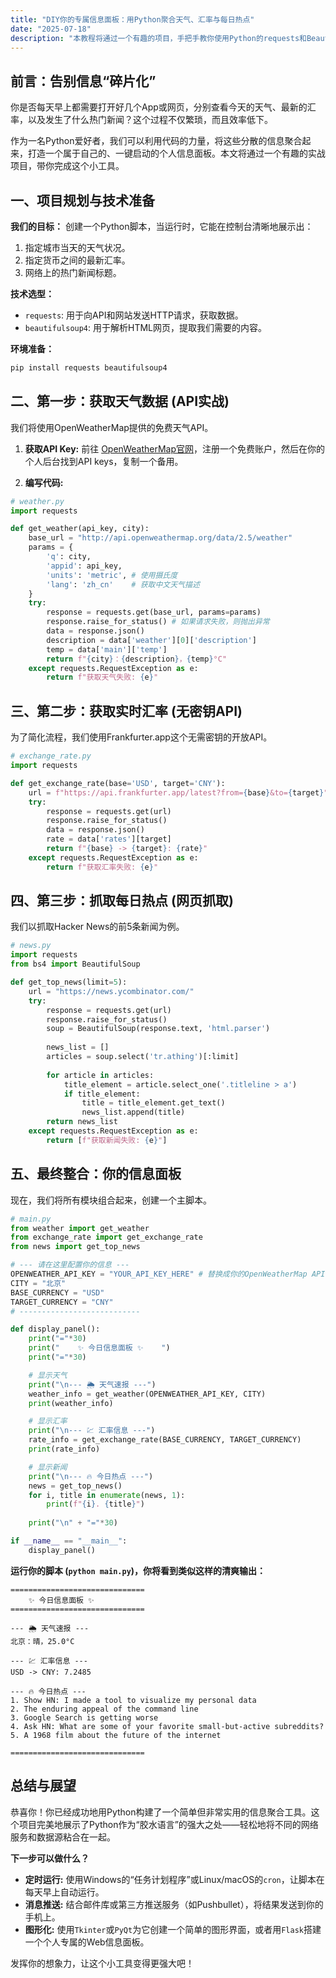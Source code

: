 ```yaml
---
title: "DIY你的专属信息面板：用Python聚合天气、汇率与每日热点"
date: "2025-07-18"
description: "本教程将通过一个有趣的项目，手把手教你使用Python的requests和BeautifulSoup库，从不同的API和网站抓取天气、汇率和新闻热点数据，并将它们整合成一个个性化的信息聚合小工具。"
---
```


## 前言：告别信息“碎片化”

你是否每天早上都需要打开好几个App或网页，分别查看今天的天气、最新的汇率，以及发生了什么热门新闻？这个过程不仅繁琐，而且效率低下。

作为一名Python爱好者，我们可以利用代码的力量，将这些分散的信息聚合起来，打造一个属于自己的、一键启动的个人信息面板。本文将通过一个有趣的实战项目，带你完成这个小工具。

## 一、项目规划与技术准备

**我们的目标：** 创建一个Python脚本，当运行时，它能在控制台清晰地展示出：
1.  指定城市当天的天气状况。
2.  指定货币之间的最新汇率。
3.  网络上的热门新闻标题。

**技术选型：**
*   `requests`: 用于向API和网站发送HTTP请求，获取数据。
*   `beautifulsoup4`: 用于解析HTML网页，提取我们需要的内容。

**环境准备：**

```bash
pip install requests beautifulsoup4
```

## 二、第一步：获取天气数据 (API实战)

我们将使用OpenWeatherMap提供的免费天气API。

1.  **获取API Key:** 前往 [OpenWeatherMap官网](https://openweathermap.org/)，注册一个免费账户，然后在你的个人后台找到API keys，复制一个备用。

2.  **编写代码:**

```python
# weather.py
import requests

def get_weather(api_key, city):
    base_url = "http://api.openweathermap.org/data/2.5/weather"
    params = {
        'q': city,
        'appid': api_key,
        'units': 'metric', # 使用摄氏度
        'lang': 'zh_cn'    # 获取中文天气描述
    }
    try:
        response = requests.get(base_url, params=params)
        response.raise_for_status() # 如果请求失败，则抛出异常
        data = response.json()
        description = data['weather'][0]['description']
        temp = data['main']['temp']
        return f"{city}：{description}，{temp}°C"
    except requests.RequestException as e:
        return f"获取天气失败: {e}"
```

## 三、第二步：获取实时汇率 (无密钥API)

为了简化流程，我们使用Frankfurter.app这个无需密钥的开放API。

```python
# exchange_rate.py
import requests

def get_exchange_rate(base='USD', target='CNY'):
    url = f"https://api.frankfurter.app/latest?from={base}&to={target}"
    try:
        response = requests.get(url)
        response.raise_for_status()
        data = response.json()
        rate = data['rates'][target]
        return f"{base} -> {target}: {rate}"
    except requests.RequestException as e:
        return f"获取汇率失败: {e}"
```

## 四、第三步：抓取每日热点 (网页抓取)

我们以抓取Hacker News的前5条新闻为例。

```python
# news.py
import requests
from bs4 import BeautifulSoup

def get_top_news(limit=5):
    url = "https://news.ycombinator.com/"
    try:
        response = requests.get(url)
        response.raise_for_status()
        soup = BeautifulSoup(response.text, 'html.parser')
        
        news_list = []
        articles = soup.select('tr.athing')[:limit]
        
        for article in articles:
            title_element = article.select_one('.titleline > a')
            if title_element:
                title = title_element.get_text()
                news_list.append(title)
        return news_list
    except requests.RequestException as e:
        return [f"获取新闻失败: {e}"]
```

## 五、最终整合：你的信息面板

现在，我们将所有模块组合起来，创建一个主脚本。

```python
# main.py
from weather import get_weather
from exchange_rate import get_exchange_rate
from news import get_top_news

# --- 请在这里配置你的信息 ---
OPENWEATHER_API_KEY = "YOUR_API_KEY_HERE" # 替换成你的OpenWeatherMap API Key
CITY = "北京"
BASE_CURRENCY = "USD"
TARGET_CURRENCY = "CNY"
# ---------------------------

def display_panel():
    print("="*30)
    print("    ✨ 今日信息面板 ✨    ")
    print("="*30)

    # 显示天气
    print("\n--- 🌦️ 天气速报 ---")
    weather_info = get_weather(OPENWEATHER_API_KEY, CITY)
    print(weather_info)

    # 显示汇率
    print("\n--- 💹 汇率信息 ---")
    rate_info = get_exchange_rate(BASE_CURRENCY, TARGET_CURRENCY)
    print(rate_info)

    # 显示新闻
    print("\n--- 🔥 今日热点 ---")
    news = get_top_news()
    for i, title in enumerate(news, 1):
        print(f"{i}. {title}")
    
    print("\n" + "="*30)

if __name__ == "__main__":
    display_panel()

```

**运行你的脚本 (`python main.py`)，你将看到类似这样的清爽输出：**

```
==============================
    ✨ 今日信息面板 ✨    
==============================

--- 🌦️ 天气速报 ---
北京：晴，25.0°C

--- 💹 汇率信息 ---
USD -> CNY: 7.2485

--- 🔥 今日热点 ---
1. Show HN: I made a tool to visualize my personal data
2. The enduring appeal of the command line
3. Google Search is getting worse
4. Ask HN: What are some of your favorite small-but-active subreddits?
5. A 1968 film about the future of the internet

==============================
```

## 总结与展望

恭喜你！你已经成功地用Python构建了一个简单但非常实用的信息聚合工具。这个项目完美地展示了Python作为“胶水语言”的强大之处——轻松地将不同的网络服务和数据源粘合在一起。

**下一步可以做什么？**

*   **定时运行:** 使用Windows的“任务计划程序”或Linux/macOS的`cron`，让脚本在每天早上自动运行。
*   **消息推送:** 结合邮件库或第三方推送服务（如Pushbullet），将结果发送到你的手机上。
*   **图形化:** 使用`Tkinter`或`PyQt`为它创建一个简单的图形界面，或者用`Flask`搭建一个个人专属的Web信息面板。

发挥你的想象力，让这个小工具变得更强大吧！

```